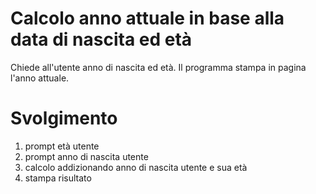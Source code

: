 Calcolo anno attuale in base alla data di nascita ed età
===
Chiede all'utente anno di nascita ed età.
Il programma stampa in pagina l'anno attuale.
# Svolgimento
1. prompt età utente
2. prompt anno di nascita utente
3. calcolo addizionando anno di nascita utente e sua età
4. stampa risultato

